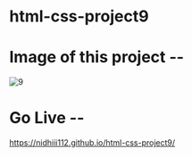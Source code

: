 # html-css-project9

# Image of this project --
 
![9](https://github.com/nidhiii112/html-css-project9/assets/117963273/5c1a79d3-0bba-4e65-a786-4d85c723c330)  

# Go Live --
  
https://nidhiii112.github.io/html-css-project9/ 
 
